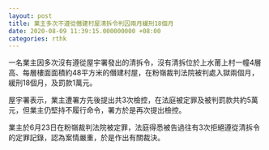 ```yaml
---
layout: post
title: 業主多次不遵從僭建村屋清拆令判囚兩月緩刑18個月
date: 2020-08-09 11:39:15.000000000 +08:00
categories: rthk
---
```


一名業主因多次沒有遵從屋宇署發出的清拆令，沒有清拆位於上水莆上村一幢4層高、每層樓面面積約48平方米的僭建村屋，在粉嶺裁判法院被判處入獄兩個月，緩刑18個月，及罰款1萬元。

屋宇署表示，業主遭署方先後提出共3次檢控，在法庭被定罪及被判罰款共約5萬元，但業主仍堅持不履行命令，署方於是再次提出檢控。

業主於6月23日在粉嶺裁判法院被定罪，法庭得悉被告過往有3次拒絕遵從清拆令的定罪記錄，認為案情嚴重，於是作出有關裁決。
